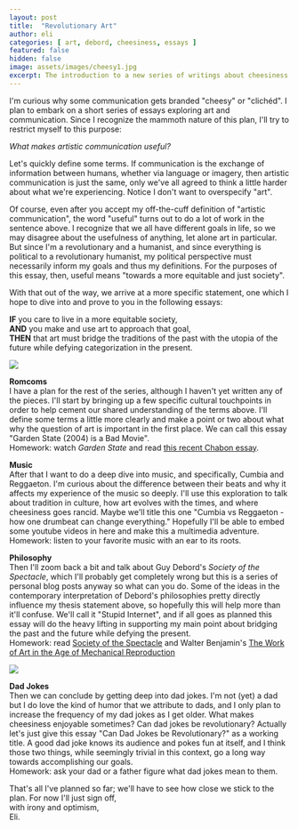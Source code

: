 ```yaml
---
layout: post
title:  "Revolutionary Art"
author: eli
categories: [ art, debord, cheesiness, essays ]
featured: false
hidden: false
image: assets/images/cheesy1.jpg
excerpt: The introduction to a new series of writings about cheesiness and communication
---
```


I'm curious why some communication gets branded "cheesy" or "clichéd". I plan to embark on a short series of essays exploring art and communication. Since I recognize the mammoth nature of this plan, I'll try to restrict myself to this purpose:

_What makes artistic communication useful?_

Let's quickly define some terms. If communication is the exchange of information between humans, whether via language or imagery, then artistic communication is just the same, only we've all agreed to think a little harder about what we're experiencing. Notice I don't want to overspecify "art".

Of course, even after you accept my off-the-cuff definition of "artistic communication", the word "useful" turns out to do a lot of work in the sentence above. I recognize that we all have different goals in life, so we may disagree about the usefulness of anything, let alone art in particular. But since I'm a revolutionary and a humanist, and since everything is political to a revolutionary humanist, my political perspective must necessarily inform my goals and thus my definitions. For the purposes of this essay, then, useful means "towards a more equitable and just society".

With that out of the way, we arrive at a more specific statement, one which I hope to dive into and prove to you in the following essays:

**IF** you care to live in a more equitable society,  
**AND** you make and use art to approach that goal,  
**THEN** that art must bridge the traditions of the past with the utopia of the future while defying categorization in the present.

![]({{site.baseurl}}/assets/images/cheesy2.jpg)

**Romcoms**  
I have a plan for the rest of the series, although I haven't yet written any of the pieces. I'll start by bringing up a few specific cultural touchpoints in order to help cement our shared understanding of the terms above. I'll define some terms a little more clearly and make a point or two about what why the question of art is important in the first place. We can call this essay "Garden State (2004) is a Bad Movie".  
Homework: watch _Garden State_ and read [this recent Chabon essay](https://www.theparisreview.org/blog/2019/09/23/whats-the-point/).

**Music**  
After that I want to do a deep dive into music, and specifically, Cumbia and Reggaeton. I'm curious about the difference between their beats and why it affects my experience of the music so deeply. I'll use this exploration to talk about tradition in culture, how art evolves with the times, and where cheesiness goes rancid. Maybe we'll title this one "Cumbia vs Reggaeton - how one drumbeat can change everything." Hopefully I'll be able to embed some youtube videos in here and make this a multimedia adventure.  
Homework: listen to your favorite music with an ear to its roots.

**Philosophy**  
Then I'll zoom back a bit and talk about Guy Debord's *Society of the Spectacle*, which I'll probably get completely wrong but this is a series of personal blog posts anyway so what can you do. Some of the ideas in the contemporary interpretation of Debord's philosophies pretty directly influence my thesis statement above, so hopefully this will help more than it'll confuse. We'll call it "Stupid Internet", and if all goes as planned this essay will do the heavy lifting in supporting my main point about bridging the past and the future while defying the present.  
Homework: read [Society of the Spectacle](https://www.marxists.org/reference/archive/debord/society.htm) and Walter Benjamin's [The Work of Art in the Age of Mechanical Reproduction](https://www.marxists.org/reference/subject/philosophy/works/ge/benjamin.htm)

![]({{site.baseurl}}/assets/images/cheesy3.jpg)

**Dad Jokes**  
Then we can conclude by getting deep into dad jokes. I'm not (yet) a dad but I do love the kind of humor that we attribute to dads, and I only plan to increase the frequency of my dad jokes as I get older. What makes cheesiness enjoyable sometimes? Can dad jokes be revolutionary? Actually let's just give this essay "Can Dad Jokes be Revolutionary?" as a working title. A good dad joke knows its audience and pokes fun at itself, and I think those two things, while seemingly trivial in this context, go a long way towards accomplishing our goals.  
Homework: ask your dad or a father figure what dad jokes mean to them.

That's all I've planned so far; we'll have to see how close we stick to the plan. For now I'll just sign off,  
with irony and optimism,  
Eli.
